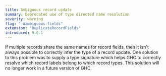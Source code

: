 ```yaml
---
title: Ambiguous record update
summary: Deprecated use of type directed name resolution
severity: warning
flag: "-Wambiguous-fields"
extension: "DuplicateRecordFields"
introduced: 9.6.1
---
```


If multiple records share the same names for record fields, then it isn't always possible to correctly infer the type of a record update. One solution to this problem was to supply a type signature which helps GHC to correctly resolve which record labels belong to which record types. This solution will no longer work in a future version of GHC. 
